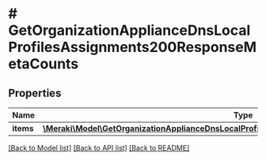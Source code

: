 # # GetOrganizationApplianceDnsLocalProfilesAssignments200ResponseMetaCounts

## Properties

Name | Type | Description | Notes
------------ | ------------- | ------------- | -------------
**items** | [**\Meraki\Model\GetOrganizationApplianceDnsLocalProfilesAssignments200ResponseMetaCountsItems**](GetOrganizationApplianceDnsLocalProfilesAssignments200ResponseMetaCountsItems.md) |  | [optional]

[[Back to Model list]](../../README.md#models) [[Back to API list]](../../README.md#endpoints) [[Back to README]](../../README.md)
